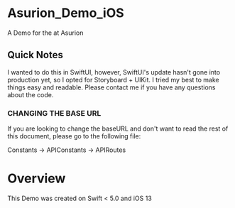 # Asurion_Demo_iOS
A Demo for the at Asurion

## Quick Notes
I wanted to do this in SwiftUI, however, SwiftUI's update hasn't gone into production yet, so I opted for Storyboard + UIKit.
I tried my best to make things easy and readable. Please contact me if you have any questions about the code.

### CHANGING THE BASE URL
If you are looking to change the baseURL and don't want to read the rest of this document, please go to the following file:

Constants -> APIConstants -> APIRoutes

# Overview
This Demo was created on Swift < 5.0 and iOS 13
